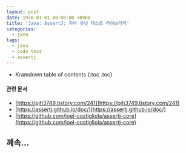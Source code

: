 ```yaml
---
layout: post
date: 1970-01-01 00:00:00 +0900
title: 'Java: AssertJ: 자바 유닛 테스트 라이브러리'
categories:
  - java
tags:
  - java
  - code test
  - assertj
---
```


* Kramdown table of contents
{:toc .toc}

#### 관련 문서

- [https://pjh3749.tistory.com/241](https://pjh3749.tistory.com/241)
- [https://assertj.github.io/doc/](https://assertj.github.io/doc/)
- [https://github.com/joel-costigliola/assertj-core](https://github.com/joel-costigliola/assertj-core)

## 꼐속...
